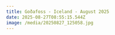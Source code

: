 ```yaml
---
title: Goðafoss - Iceland - August 2025
date: 2025-08-27T08:55:15.544Z
image: /media/20250827_125058.jpg
---
```

